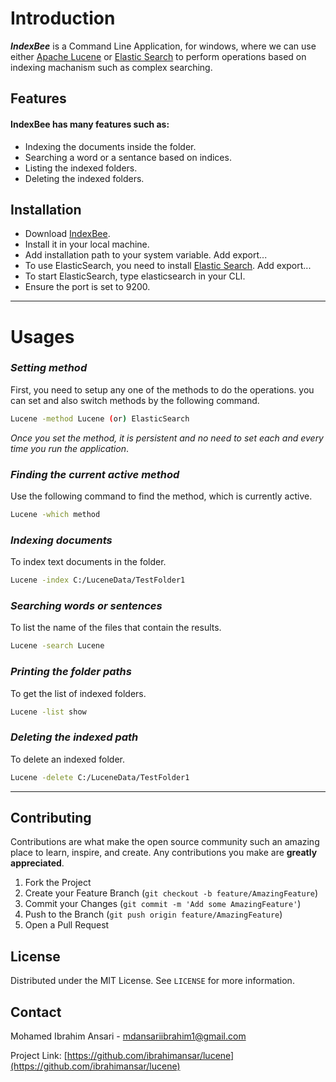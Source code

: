 # Introduction

___IndexBee___ is a Command Line Application, for windows, where we can use either [Apache Lucene](https://lucene.apache.org/) or [Elastic Search](https://www.elastic.co/) to perform operations based on indexing machanism such as complex searching. 

## Features

#### IndexBee has many features such as:
- Indexing the documents inside the folder.
- Searching a word or a sentance based on indices.
- Listing the indexed folders.
- Deleting the indexed folders.

## Installation

- Download [IndexBee](https://drive.google.com/file/d/1OYT2zk_PZBFCUMpTiTB8aynpxrps14Pr/view?usp=sharing).
- Install it in your local machine.
- Add installation path to your system variable.
  Add export...
- To use ElasticSearch, you need to install [Elastic Search](https://www.elastic.co/downloads/elasticsearch). 
  Add export... 
- To start ElasticSearch, type elasticsearch in your CLI.
- Ensure the port is set to 9200.
---
# Usages

### *Setting method*
First, you need to setup any one of the methods to do the operations. you can set and also switch methods by the following command. 

```sh
Lucene -method Lucene (or) ElasticSearch
```

_Once you set the method, it is persistent and no need to set each and every time you run the application_.

### *Finding the current active method*
Use the following command to find the method, which is currently active. 

```sh
Lucene -which method
```

### *Indexing documents*
To index text documents in the folder.

```sh
Lucene -index C:/LuceneData/TestFolder1 
```


### *Searching words or sentences*
To list the name of the files that contain the results.

```sh
Lucene -search Lucene 
```


### *Printing the folder paths*
To get the list of indexed folders.

```sh
Lucene -list show 
```
### *Deleting the indexed path*
To delete an indexed folder.

```sh
Lucene -delete C:/LuceneData/TestFolder1
```
---

## Contributing

Contributions are what make the open source community such an amazing place to learn, inspire, and create. Any contributions you make are **greatly appreciated**.

1. Fork the Project
2. Create your Feature Branch (`git checkout -b feature/AmazingFeature`)
3. Commit your Changes (`git commit -m 'Add some AmazingFeature'`)
4. Push to the Branch (`git push origin feature/AmazingFeature`)
5. Open a Pull Request



<!-- LICENSE -->
## License

Distributed under the MIT License. See `LICENSE` for more information.



<!-- CONTACT -->
## Contact

Mohamed Ibrahim Ansari - mdansariibrahim1@gmail.com

Project Link: [https://github.com/ibrahimansar/lucene](https://github.com/ibrahimansar/lucene)

